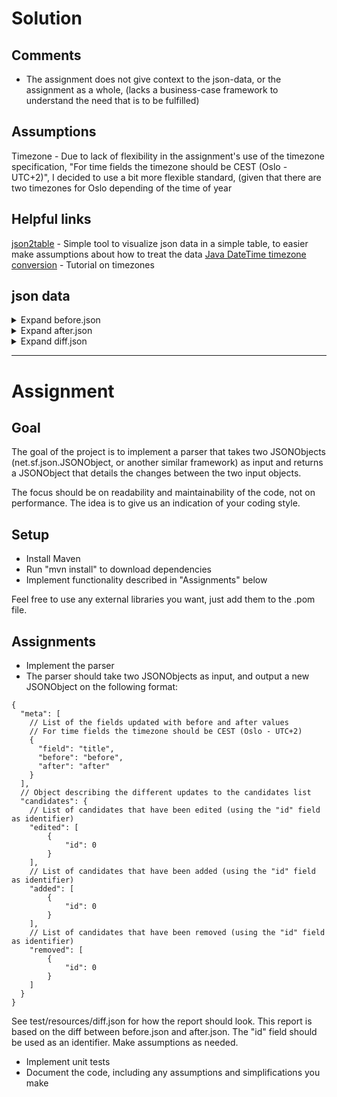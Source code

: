 # Solution

## Comments
* The assignment does not give context to the json-data, or the assignment as a whole, (lacks a business-case framework to understand the need that is to be fulfilled)

## Assumptions
Timezone - Due to lack of flexibility in the assignment's use of the timezone specification, "For time fields the timezone should be CEST (Oslo - UTC+2)", I decided to use a bit more flexible standard, (given that there are two timezones for Oslo depending of the time of year


## Helpful links

[json2table](http://json2table.com) - Simple tool to visualize json data in a simple table, to easier make assumptions about how to treat the data
[Java DateTime timezone conversion](https://www.mkyong.com/java/java-convert-date-and-time-between-timezone/) - Tutorial on timezones




## json data
<details><summary>Expand before.json</summary>

```json
{
     "id": 1,
     "meta": {
       "title": "Title",
       "startTime": "2016-01-20T10:00:00Z",
       "endTime": "2016-01-20T16:00:00Z"
     },
     "candidates": [
       {
	 "id": 10,
	 "candidateName": "C1",
	 "extraTime": 0
       },
       {
	 "id": 11,
	 "candidateName": "C2",
	 "extraTime": 10
       },
       {
	 "id": 12,
	 "candidateName": "C3",
	 "extraTime": 20
       }
     ]
   }

```

</details>

<details><summary>Expand after.json</summary>

```json
{
  "id": 1,
  "meta": {
    "title": "New Title",
    "startTime": "2016-01-20T10:00:00Z",
    "endTime": "2016-01-20T18:00:00Z"
  },
  "candidates": [
    {
      "id": 10,
      "candidateName": "C1",
      "extraTime": 10
    },
    {
      "id": 11,
      "candidateName": "C5",
      "extraTime": 10
    },
    {
      "id": 13,
      "candidateName": "C4",
      "extraTime": 0
    }
  ]
}

```

</details>

<details><summary>Expand diff.json</summary>

```json
{
  "meta": [
    {
      "field": "title",
      "before": "Title",
      "after": "New Title"
    },
    {
      "field": "endTime",
      "before": "2016-01-20T18:00:00+02",
      "after": "2016-01-20T20:00:00+02"
    }
  ],
  "candidates": {
    "edited": [
      {
        "id": 10
      },
      {
        "id": 11
      }
    ],
    "added": [
      {
        "id": 13
      }
    ],
    "removed": [
      {
        "id": 12
      }
    ]
  }
}


```

</details>


___
# Assignment

## Goal
The goal of the project is to implement a parser that takes two JSONObjects (net.sf.json.JSONObject, or another similar framework) as input and returns a JSONObject that details the changes between the two input objects.

The focus should be on readability and maintainability of the code, not on performance. The idea is to give us an indication of your coding style.

## Setup
- Install Maven
- Run "mvn install" to download dependencies
- Implement functionality described in "Assignments" below

Feel free to use any external libraries you want, just add them to the .pom file.

## Assignments
- Implement the parser
- The parser should take two JSONObjects as input, and output a new JSONObject on the following format:

```
{
  "meta": [
    // List of the fields updated with before and after values
    // For time fields the timezone should be CEST (Oslo - UTC+2)
    {
      "field": "title",
      "before": "before",
      "after": "after"
    }
  ],
  // Object describing the different updates to the candidates list
  "candidates": {
    // List of candidates that have been edited (using the "id" field as identifier)
    "edited": [
        {
            "id": 0
        }
    ],
    // List of candidates that have been added (using the "id" field as identifier)
    "added": [
        {
            "id": 0
        }
   	],
   	// List of candidates that have been removed (using the "id" field as identifier)
    "removed": [
        {
            "id": 0
        }
    ]
  }
}
```
See test/resources/diff.json for how the report should look. This report is based on the diff between before.json and after.json. The "id" field should be used as an identifier. Make assumptions as needed.

- Implement unit tests
- Document the code, including any assumptions and simplifications you make